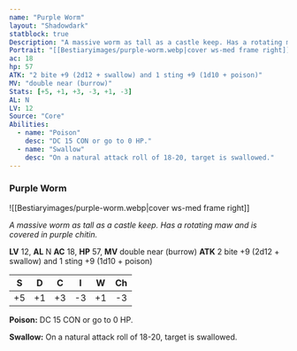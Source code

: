 ```yaml
---
name: "Purple Worm"
layout: "Shadowdark"
statblock: true
Description: "A massive worm as tall as a castle keep. Has a rotating maw and is covered in purple chitin."
Portrait: "[[Bestiaryimages/purple-worm.webp|cover ws-med frame right]]"
ac: 18
hp: 57
ATK: "2 bite +9 (2d12 + swallow) and 1 sting +9 (1d10 + poison)"
MV: "double near (burrow)"
Stats: [+5, +1, +3, -3, +1, -3]
AL: N
LV: 12
Source: "Core"
Abilities:
  - name: "Poison"
    desc: "DC 15 CON or go to 0 HP."
  - name: "Swallow"
    desc: "On a natural attack roll of 18-20, target is swallowed."
---
```


### Purple Worm

![[Bestiaryimages/purple-worm.webp|cover ws-med frame right]]

_A massive worm as tall as a castle keep. Has a rotating maw and is covered in purple chitin._

**LV** 12, **AL** N
**AC** 18, **HP** 57, **MV** double near (burrow)
**ATK** 2 bite +9 (2d12 + swallow) and 1 sting +9 (1d10 + poison)

|  S  |  D  |  C  |  I  |  W  |  Ch  |
|:---:|:---:|:---:|:---:|:---:|:----:|
| +5 | +1 | +3 | -3 | +1 | -3 |

**Poison:** DC 15 CON or go to 0 HP.

**Swallow:** On a natural attack roll of 18-20, target is swallowed.

